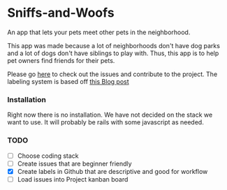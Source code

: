 # Sniffs-and-Woofs

An app that lets your pets meet other pets in the neighborhood.

This app was made because a lot of neighborhoods don't have dog parks and a lot of dogs don't have siblings to play with. Thus, this app is to help pet owners find friends for their pets.

Please go [here](https://github.com/SuperJones/Sniffs-and-Woofs/issues) to check out the issues and contribute to the project.
The labeling system is based off [this Blog post](https://medium.com/@dave_lunny/sane-github-labels-c5d2e6004b63)

### Installation

Right now there is no installation. We have not decided on the stack we want to use. It will probably be rails with some javascript as needed.

### TODO

- [ ] Choose coding stack
- [ ] Create issues that are beginner friendly
- [x] Create labels in Github that are descriptive and good for workflow
- [ ] Load issues into Project kanban board
